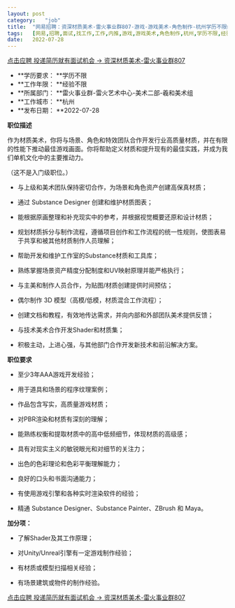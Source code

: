 ```yaml
---
layout:	post
category:	"job"
title:	"网易招聘：资深材质美术-雷火事业群807-游戏-游戏美术-角色制作-杭州学历不限经验不限"
tags:	[网易,招聘,面试,找工作,工作,内推,游戏,游戏美术,角色制作,杭州,学历不限,经验不限]
date:	2022-07-28
---
```


[点击应聘 投递简历就有面试机会 ->  资深材质美术-雷火事业群807](http://mobile.bole.netease.com/bole/boleDetail?id=36995&employeeId=346f03c3cda5f04c&key=all)



- **学历要求： **学历不限
- **工作年限： **经验不限
- **所属部门： **雷火事业群-雷火艺术中心-美术二部-羲和美术组
- **工作城市： **杭州
- **发布日期： **2022-07-28



**职位描述**

作为材质美术，你将与场景、角色和特效团队合作开发行业高质量材质，并在有限的性能下推动最佳游戏画面。你将帮助定义材质和提升现有的最佳实践，并成为我们单机文化中的主要推动力。

（这不是入门级职位。）



- 与上级和美术团队保持密切合作，为场景和角色资产创建高保真材质；

- 通过 Substance Designer 创建和维护材质图表；

- 能根据原画整理和补充现实中的参考，并根据视觉概要还原和设计材质；

- 规划材质拆分与制作流程，遵循项目创作和工作流程的统一性规则，使图表易于共享和被其他材质制作人员理解；

- 帮助开发和维护工作室的Substance材质和工具库；

- 熟练掌握场景资产精度分配制度和UV映射原理并能严格执行；

- 与主美和制作人员合作，为贴图/材质创建提供时间预估；

- 偶尔制作 3D 模型（高模/低模，材质混合工作流程）；

- 创建文档和教程，有效地传达需求，并向内部和外部团队美术提供反馈；

- 与技术美术合作开发Shader和材质集；

- 积极主动，上进心强，与其他部门合作开发新技术和前沿解决方案。



**职位要求**

- 至少3年AAA游戏开发经验；

- 用于道具和场景的程序纹理案例；

- 作品包含写实，高质量游戏材质；

- 对PBR渲染和材质有深刻的理解；

- 能熟练权衡和提取材质中的高中低频细节，体现材质的高级感；

- 具有对现实主义的敏锐眼光和对细节的关注力；

- 出色的色彩理论和色彩平衡理解能力；

- 良好的口头和书面沟通能力；

- 有使用游戏引擎和各种实时渲染软件的经验；

- 精通 Substance Designer、Substance Painter、ZBrush 和 Maya。



**加分项：**



- 了解Shader及其工作原理；

- 对Unity/Unreal引擎有一定游戏制作经验；

- 有材质或模型扫描相关经验；

- 有场景建筑或物件的制作经验。



[点击应聘 投递简历就有面试机会 ->  资深材质美术-雷火事业群807](http://mobile.bole.netease.com/bole/boleDetail?id=36995&employeeId=346f03c3cda5f04c&key=all)